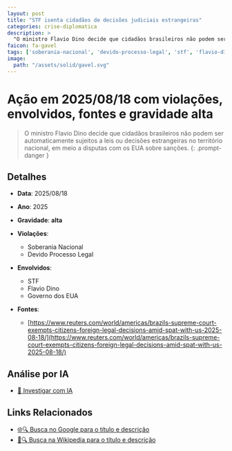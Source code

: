```yaml
---
layout: post
title: "STF isenta cidadãos de decisões judiciais estrangeiras"
categories: crise-diplomatica
description: > 
  "O ministro Flavio Dino decide que cidadãos brasileiros não podem ser automaticamente sujeitos a leis ou decisões estrangeiras no território nacional, em meio a disputas com os EUA sobre sanções."
faicon: fa-gavel
tags: ['soberania-nacional', 'devido-processo-legal', 'stf', 'flavio-dino', 'governo-dos-eua', 'gravidade-alta', 'decisoes-judiciais', 'sancoes', 'soberania']
image:
  path: "/assets/solid/gavel.svg"
---
```


# Ação em 2025/08/18 com violações, envolvidos, fontes e gravidade alta

> O ministro Flavio Dino decide que cidadãos brasileiros não podem ser automaticamente sujeitos a leis ou decisões estrangeiras no território nacional, em meio a disputas com os EUA sobre sanções.
{: .prompt-danger }

## Detalhes
- **Data**: 2025/08/18
- **Ano**: 2025
- **Gravidade**: **alta** <i class="fas fa-gavel"></i>

- **Violações**:
  - Soberania Nacional
  - Devido Processo Legal
- **Envolvidos**:
  - STF
  - Flavio Dino
  - Governo dos EUA
- **Fontes**:
  - [https://www.reuters.com/world/americas/brazils-supreme-court-exempts-citizens-foreign-legal-decisions-amid-spat-with-us-2025-08-18/](https://www.reuters.com/world/americas/brazils-supreme-court-exempts-citizens-foreign-legal-decisions-amid-spat-with-us-2025-08-18/)

## Análise por IA
- [🤖 Investigar com IA](https://www.perplexity.ai/search?q=%20STF%20isenta%20cidad%C3%A3os%20de%20decis%C3%B5es%20judiciais%20estrangeiras%20O%20ministro%20Flavio%20Dino%20decide%20que%20cidad%C3%A3os%20brasileiros%20n%C3%A3o%20podem%20ser%20automaticamente%20sujeitos%20a%20leis%20ou%20decis%C3%B5es%20estrangeiras%20no%20territ%C3%B3rio%20nacional%2C%20em%20meio%20a%20disputas%20com%20os%20EUA%20sobre%20san%C3%A7%C3%B5es.%20Soberania%20Nacional%20Devido%20Processo%20Legal%202025%20gravidade%20alta)

## Links Relacionados
- [🌐🔍 Busca no Google para o título e descrição](https://www.google.com/search?q=%20STF%20isenta%20cidad%C3%A3os%20de%20decis%C3%B5es%20judiciais%20estrangeiras%20O%20ministro%20Flavio%20Dino%20decide%20que%20cidad%C3%A3os%20brasileiros%20n%C3%A3o%20podem%20ser%20automaticamente%20sujeitos%20a%20leis%20ou%20decis%C3%B5es%20estrangeiras%20no%20territ%C3%B3rio%20nacional%2C%20em%20meio%20a%20disputas%20com%20os%20EUA%20sobre%20san%C3%A7%C3%B5es.%20Soberania%20Nacional%20Devido%20Processo%20Legal%202025%20gravidade%20alta)
- [📖🔍 Busca na Wikipedia para o título e descrição](https://pt.wikipedia.org/w/index.php?search=%20STF%20isenta%20cidad%C3%A3os%20de%20decis%C3%B5es%20judiciais%20estrangeiras%20O%20ministro%20Flavio%20Dino%20decide%20que%20cidad%C3%A3os%20brasileiros%20n%C3%A3o%20podem%20ser%20automaticamente%20sujeitos%20a%20leis%20ou%20decis%C3%B5es%20estrangeiras%20no%20territ%C3%B3rio%20nacional%2C%20em%20meio%20a%20disputas%20com%20os%20EUA%20sobre%20san%C3%A7%C3%B5es.%20Soberania%20Nacional%20Devido%20Processo%20Legal%202025%20gravidade%20alta)


